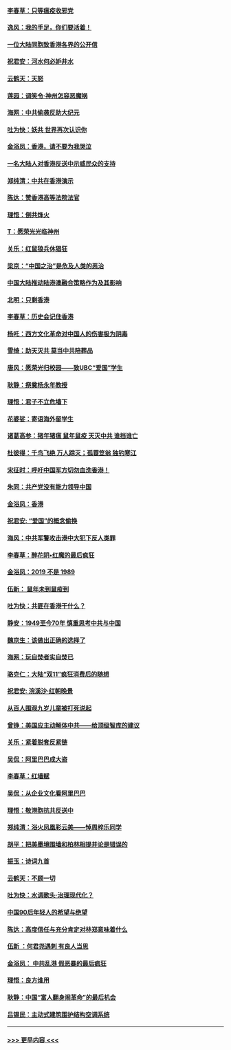#### [李春草：只等瘟疫收邪党](../pages/nsc993/n11677308.md?t=11250818) 
#### [逸风：我的手足，你们要活着！](../pages/nsc993/n11676352.md?t=11250818) 
#### [一位大陆同胞致香港各界的公开信](../pages/nsc993/n11675761.md?t=11250818) 
#### [祝君安：河水何必妒井水](../pages/nsc993/n11675746.md?t=11250818) 
#### [云鹤天：天怒](../pages/nsc993/n11675718.md?t=11250818) 
#### [莲园：调笑令‧神州怎容恶魔祸](../pages/nsc993/n11675648.md?t=11250818) 
#### [海网：中共偷袭反助大纪元](../pages/nsc993/n11673515.md?t=11250818) 
#### [吐为快：妖共 世界再次认识你](../pages/nsc993/n11673506.md?t=11250818) 
#### [金浴凤：香港，请不要为我哭泣](../pages/nsc993/n11673248.md?t=11250818) 
#### [一名大陆人对香港反送中示威民众的支持](../pages/nsc993/n11672615.md?t=11250818) 
#### [郑纯清：中共在香港演示](../pages/nsc993/n11670539.md?t=11250818) 
#### [陈达：赞香港高等法院法官](../pages/nsc993/n11669542.md?t=11250818) 
#### [理悟：倒共烽火](../pages/nsc993/n11668844.md?t=11250818) 
#### [T：愿荣光光临神州](../pages/nsc993/n11668421.md?t=11250818) 
#### [关乐：红鼠狼兵休猖狂](../pages/nsc993/n11668378.md?t=11250818) 
#### [梁京：“中国之治”是危及人类的恶治](../pages/nsc993/n11668328.md?t=11250818) 
#### [中国大陆推动陆港澳融合策略作为及其影响](../pages/nsc993/n11668157.md?t=11250818) 
#### [北明：只剩香港](../pages/nsc993/n11668002.md?t=11250818) 
#### [李春草：历史会记住香港](../pages/nsc993/n11667927.md?t=11250818) 
#### [杨吒：西方文化革命对中国人的伤害极为阴毒](../pages/nsc993/n11664521.md?t=11250818) 
#### [雪绮：助天灭共 莫当中共陪葬品](../pages/nsc993/n11662650.md?t=11250818) 
#### [唐风：愿荣光归校园——致UBC“爱国”学生](../pages/nsc993/n11662194.md?t=11250818) 
#### [耿静：祭奠杨永年教授](../pages/nsc993/n11662514.md?t=11250818) 
#### [理悟：君子不立危墙下](../pages/nsc993/n11662172.md?t=11250818) 
#### [花婆娑：寄语海外留学生](../pages/nsc993/n11662121.md?t=11250818) 
#### [诸葛高参：猪年猪瘟 鼠年鼠疫 天灭中共 谁挡谁亡](../pages/nsc993/n11661980.md?t=11250818) 
#### [杜彼得：千鸟飞绝 万人踪灭；孤蓑笠翁 独钓寒江](../pages/nsc993/n11661170.md?t=11250818) 
#### [宋征时：呼吁中国军方切勿血洗香港！](../pages/nsc993/n11415318.md?t=11250818) 
#### [朱同：共产党没有能力领导中国](../pages/nsc993/n11660421.md?t=11250818) 
#### [金浴凤：香港](../pages/nsc993/n11660419.md?t=11250818) 
#### [祝君安: “爱国”的概念偷换](../pages/nsc993/n11659706.md?t=11250818) 
#### [海风：中共军警攻击港中大犯下反人类罪](../pages/nsc993/n11659632.md?t=11250818) 
#### [李春草：醉花阴•红魔的最后疯狂](../pages/nsc993/n11659287.md?t=11250818) 
#### [金浴凤：2019 不是 1989](../pages/nsc993/n11657663.md?t=11250818) 
#### [伍新： 鼠年未到鼠疫到](../pages/nsc993/n11655098.md?t=11250818) 
#### [吐为快：共匪在香港干什么？](../pages/nsc993/n11654891.md?t=11250818) 
#### [静安：1949至今70年 慎重思考中共与中国](../pages/nsc993/n11651244.md?t=11250818) 
#### [魏京生：该做出正确的选择了](../pages/nsc993/n11653084.md?t=11250818) 
#### [海网：玩自焚者实自焚已](../pages/nsc993/n11652423.md?t=11250818) 
#### [骆克仁：大陆“双11”疯狂消费后的随想](../pages/nsc993/n11652305.md?t=11250818) 
#### [祝君安: 浣溪沙·红朝晚景](../pages/nsc993/n11652258.md?t=11250818) 
#### [从百人围观九岁儿童被打死说起](../pages/nsc993/n11651030.md?t=11250818) 
#### [曾铮：美国应主动解体中共——给顶级智库的建议](../pages/nsc993/n11649888.md?t=11250818) 
#### [关乐：紧着脱套反紧链](../pages/nsc993/n11649069.md?t=11250818) 
#### [吴侃：阿里巴巴成大盗](../pages/nsc993/n11645523.md?t=11250818) 
#### [李春草：红墙赋](../pages/nsc993/n11646389.md?t=11250818) 
#### [吴侃：从企业文化看阿里巴巴](../pages/nsc993/n11645476.md?t=11250818) 
#### [理悟：敬港胞抗共反送中](../pages/nsc993/n11645466.md?t=11250818) 
#### [郑纯清：浴火凤凰彩云美——悼周梓乐同学](../pages/nsc993/n11645155.md?t=11250818) 
#### [胡平：把美墨境围墙和柏林相提并论是错误的](../pages/nsc993/n11645134.md?t=11250818) 
#### [振玉：诗词九首](../pages/nsc993/n11644081.md?t=11250818) 
#### [云鹤天：不顾一切](../pages/nsc993/n11643508.md?t=11250818) 
#### [吐为快：水调歌头·治理现代化？](../pages/nsc993/n11643485.md?t=11250818) 
#### [中国90后年轻人的希望与绝望](../pages/nsc993/n11642317.md?t=11250818) 
#### [陈达：高度信任与充分肯定对林郑意味着什么](../pages/nsc993/n11641441.md?t=11250818) 
#### [伍新 ：何君尧遇刺 有良人当思](../pages/nsc993/n11641503.md?t=11250818) 
#### [金浴凤： 中共乱港  假恶暴的最后疯狂](../pages/nsc993/n11641495.md?t=11250818) 
#### [理悟：良方谁用](../pages/nsc993/n11641463.md?t=11250818) 
#### [耿静：中国“富人翻身闹革命”的最后机会](../pages/nsc993/n11640655.md?t=11250818) 
#### [吕锡民：主动式建筑围护结构空调系统](../pages/nsc993/n11640168.md?t=11250818) 

----
#### [ >>> 更早内容 <<< ](../indexes/nsc993-earlier.md)
